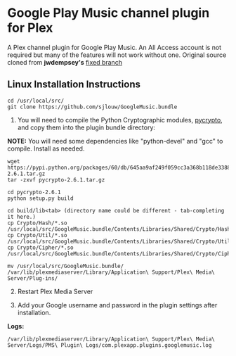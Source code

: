 Google Play Music channel plugin for Plex
=========================================

A Plex channel plugin for Google Play Music. An All Access account is not required but many of the features will not work without one. Original source cloned from **jwdempsey's** [fixed branch](https://github.com/pablorusso/GoogleMusic.bundle/tree/update_gmusicapi_fix_login)

Linux Installation Instructions
-------------------------------

```
cd /usr/local/src/
git clone https://github.com/sjlouw/GoogleMusic.bundle
```

1. You will need to compile the Python Cryptographic modules, [pycrypto](https://pypi.python.org/pypi/pycrypto), and copy them into the plugin bundle directory:

**NOTE:** You will need some dependencies like "python-devel" and "gcc" to compile. Install as needed.

```
wget https://pypi.python.org/packages/60/db/645aa9af249f059cc3a368b118de33889219e0362141e75d4eaf6f80f163/pycrypto-2.6.1.tar.gz
tar -zxvf pycrypto-2.6.1.tar.gz

cd pycrypto-2.6.1
python setup.py build

cd build/lib<tab> (directory name could be different - tab-completing it here.)
cp Crypto/Hash/*.so /usr/local/src/GoogleMusic.bundle/Contents/Libraries/Shared/Crypto/Hash/
cp Crypto/Util/*.so /usr/local/src/GoogleMusic.bundle/Contents/Libraries/Shared/Crypto/Util/
cp Crypto/Cipher/*.so /usr/local/src/GoogleMusic.bundle/Contents/Libraries/Shared/Crypto/Cipher/

mv /usr/local/src/GoogleMusic.bundle/ /var/lib/plexmediaserver/Library/Application\ Support/Plex\ Media\ Server/Plug-ins/
```

2. Restart Plex Media Server

3. Add your Google username and password in the plugin settings after installation.

**Logs:**

```
/var/lib/plexmediaserver/Library/Application\ Support/Plex\ Media\ Server/Logs/PMS\ Plugin\ Logs/com.plexapp.plugins.googlemusic.log
```